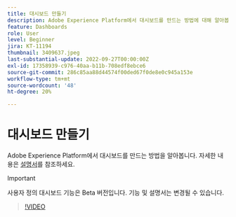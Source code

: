 ```yaml
---
title: 대시보드 만들기
description: Adobe Experience Platform에서 대시보드를 만드는 방법에 대해 알아봅니다.
feature: Dashboards
role: User
level: Beginner
jira: KT-11194
thumbnail: 3409637.jpeg
last-substantial-update: 2022-09-27T00:00:00Z
exl-id: 17358939-c976-40aa-b11b-708edf8ebce6
source-git-commit: 286c85aa88d44574f00ded67f0de8e0c945a153e
workflow-type: tm+mt
source-wordcount: '48'
ht-degree: 20%

---
```


# 대시보드 만들기

Adobe Experience Platform에서 대시보드를 만드는 방법을 알아봅니다. 자세한 내용은 [설명서](https://experienceleague.adobe.com/docs/experience-platform/dashboards/user-defined-dashboards.html?lang=ko)를 참조하세요.

>[!IMPORTANT]
>
>사용자 정의 대시보드 기능은 Beta 버전입니다. 기능 및 설명서는 변경될 수 있습니다.

>[!VIDEO](https://video.tv.adobe.com/v/3413784/?learn=on&enablevpops&captions=kor)
